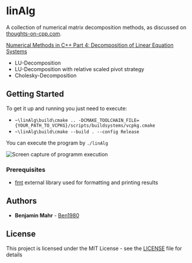 # linAlg

A collection of numerical matrix decomposition methods, as discussed on [thoughts-on-cpp.com](https://thoughts-on-cpp.com).

[Numerical Methods in C++ Part 4: Decomposition of Linear Equation Systems](https://thoughts-on-cpp.com/...)
- LU-Decomposition
- LU-Decomposition with relative scaled pivot strategy
- Cholesky-Decomposition

## Getting Started

To get it up and running you just need to execute:
- `~\linAlg\build\cmake .. -DCMAKE_TOOLCHAIN_FILE={YOUR_PATH_TO_VCPKG}/scripts/buildsystems/vcpkg.cmake`
- `~\linAlg\build\cmake --build . --config Release`

You can execute the program by `./linAlg`

![Screen capture of programm execution](linAlg.gif)

### Prerequisites

- [fmt](http://fmtlib.net/latest/index.html) external library used for formatting and printing results

## Authors

* **Benjamin Mahr** - [Ben1980](https://github.com/Ben1980)

## License

This project is licensed under the MIT License - see the [LICENSE](LICENSE) file for details
